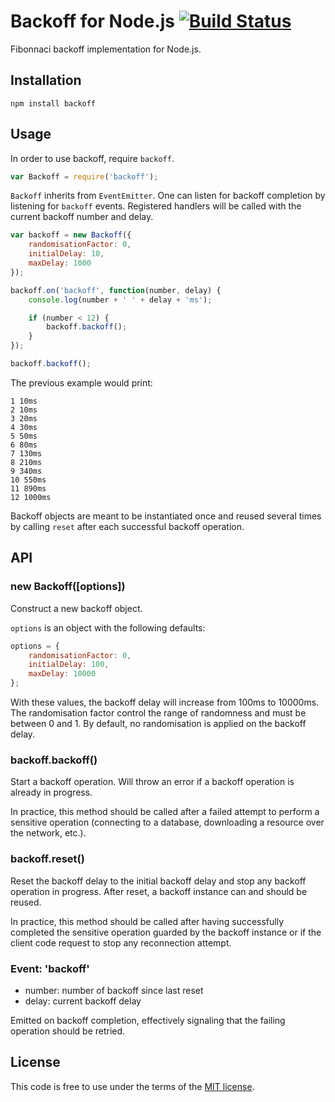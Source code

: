 # Backoff for Node.js [![Build Status](https://secure.travis-ci.org/MathieuTurcotte/node-backoff.png?branch=master)](http://travis-ci.org/MathieuTurcotte/node-backoff)

Fibonnaci backoff implementation for Node.js.

## Installation

```
npm install backoff
```
## Usage

In order to use backoff, require `backoff`.

```js
var Backoff = require('backoff');
```

`Backoff` inherits from `EventEmitter`. One can listen for backoff completion
by listening for `backoff` events. Registered handlers will be called with the
current backoff number and delay.

``` js
var backoff = new Backoff({
    randomisationFactor: 0,
    initialDelay: 10,
    maxDelay: 1000
});

backoff.on('backoff', function(number, delay) {
    console.log(number + ' ' + delay + 'ms');

    if (number < 12) {
        backoff.backoff();
    }
});

backoff.backoff();
```

The previous example would print:

```
1 10ms
2 10ms
3 20ms
4 30ms
5 50ms
6 80ms
7 130ms
8 210ms
9 340ms
10 550ms
11 890ms
12 1000ms
```

Backoff objects are meant to be instantiated once and reused several times
by calling `reset` after each successful backoff operation.

## API

### new Backoff([options])

Construct a new backoff object.

`options` is an object with the following defaults:

```js
options = {
    randomisationFactor: 0,
    initialDelay: 100,
    maxDelay: 10000
};
```

With these values, the backoff delay will increase from 100ms to 10000ms. The
randomisation factor control the range of randomness and  must be between 0
and 1. By default, no randomisation is applied on the backoff delay.

### backoff.backoff()

Start a backoff operation. Will throw an error if a backoff operation is already
in progress.

In practice, this method should be called after a failed attempt to perform a
sensitive operation (connecting to a database, downloading a resource over the
network, etc.).

### backoff.reset()

Reset the backoff delay to the initial backoff delay and stop any backoff
operation in progress. After reset, a backoff instance can and should be
reused.

In practice, this method should be called after having successfully completed
the sensitive operation guarded by the backoff instance or if the client code
request to stop any reconnection attempt.

### Event: 'backoff'

- number: number of backoff since last reset
- delay: current backoff delay

Emitted on backoff completion, effectively signaling that the failing operation
should be retried.

## License

This code is free to use under the terms of the [MIT license](http://mturcotte.mit-license.org/).
